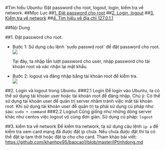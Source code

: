 #Tìm hiểu Ubuntu: Đặt password cho root, logout, login, kiểm tra về network.
##Mục Lục
##[1. Đặt password cho root](#passwd)
##[2. Login, logout](#login)
##[3. Kiểm tra về network](#network)
##[4. Tìm hiểu về địa chỉ 127.0.1.1](#loopback)

##Nội Dung

<a name="passwd"></a>

##1. Đặt password cho root.
<ul>
<li>Bước 1: Sử dụng câu lệnh `sudo passwd root` để đặt password cho root.</li>

<img src="http://i.imgur.com/4M6eNep.png">


Tại đây, ta nhập lần lượt password cho user, nhập password cho tài khoản root và xác nhận lại mật khẩu.

<li>Bước 2: logout và đăng nhập bằng tài khoản root để kiểm tra.</li>

<img src="http://i.imgur.com/86gkW39.png">
</ul>

<a name="login"></a>
##2. Login và logout trong Ubuntu.
###2.1 Login 
Để login vào Ubuntu, ta có thể sử dụng tài khoản user hoặc tài khoản root để đăng nhập.
Chú ý: Có thể sử dụng tài khoản user để quản trị server nhằm tránh việc mất tài khoản root. 
Khi sử dụng tài khoản user để quản trị ta phải sử dụng cú pháp như sau:
`sudo + command`
###2.2 Logout
Cũng giống như những dòng server khác như centos việc logout vô cùng đơn giản. 
Sử dụng cú pháp: `logout`

##3. kiểm tra về network 
Để kiểm tra network, ta sử dụng câu lệnh `ip a` để kiểm tra xem card mạng đã được đặt ip chưa.
Nếu chưa được đặt thì ta có thể đặt ip tạm thời hoặc đặt ip cho cho card.
Tham khảo bài viết: https://github.com/khanhpv95/baocao1/blob/master/IPtinhdong.md


